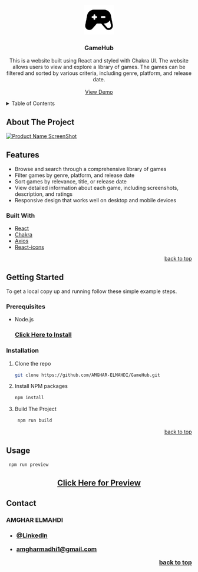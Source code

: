 <a name="readme-top"></a>

<br />
<div align="center">
  <a href="https://github.com/AMGHAR-ELMAHDI/GameHub">
    <img src="icon.svg" alt="Logo" width="80" height="80">
  </a>

<h3 align="center">GameHub</h3>

  <p align="center">
    This is a website built using React and styled with Chakra UI. The website allows users to view and explore a library of games. The games can be filtered and sorted by various criteria, including genre, platform, and release date.
    <br />
    <br />
    <a href="https://game-hub-tawny-kappa.vercel.app/">View Demo</a>
  </p>
</div>

<details>
  <summary>Table of Contents</summary>
  <ol>
    <li>
      <a href="#about-the-project">About The Project</a>
      <ul>
        <li><a href="#built-with">Built With</a></li>
        <li><a href="#features">Features</a></li>
      </ul>
    </li>
    <li>
      <a href="#getting-started">Getting Started</a>
      <ul>
        <li><a href="#prerequisites">Prerequisites</a></li>
        <li><a href="#installation">Installation</a></li>
      </ul>
    </li>
    <li><a href="#usage">Usage</a></li>
  </ol>
</details>

## About The Project

[![Product Name ScreenShot][product-screenshot]](https://example.com)

## Features

- Browse and search through a comprehensive library of games
- Filter games by genre, platform, and release date
- Sort games by relevance, title, or release date
- View detailed information about each game, including screenshots, description, and ratings
- Responsive design that works well on desktop and mobile devices

### Built With

- <a href="https://reactjs.org/">React</a>
- <a href="https://v2.chakra-ui.com/">Chakra</a>
- <a href="https://axios-http.com/">Axios</a>
- <a href="https://react-icons.github.io/react-icons/">React-icons</a>

<p align="right"><a href="#readme-top">back to top</a></p>

## Getting Started

To get a local copy up and running follow these simple example steps.

### Prerequisites

- Node.js
  <h3><a href="https://nodejs.org/en/download/package-manager">Click Here to Install</a></h3>

### Installation

1. Clone the repo
   ```sh
   git clone https://github.com/AMGHAR-ELMAHDI/GameHub.git
   ```
2. Install NPM packages
   ```sh
   npm install
   ```
3. Build The Project
   ```sh
    npm run build
   ```

<p align="right"><a href="#readme-top">back to top</a></p>

## Usage

```sh
 npm run preview
```

  <h2 align="center"><a href="https://game-hub-tawny-kappa.vercel.app/">Click Here for Preview</a></h2>

## Contact

<h3 >
AMGHAR ELMAHDI
<h3>

- [@LinkedIn](https://www.linkedin.com/in/elmahdi-amghar-148124177/)

- amgharmadhi1@gmail.com

<p align="right"><a href="#readme-top">back to top</a></p>

[product-screenshot]: images/screenshot.png
